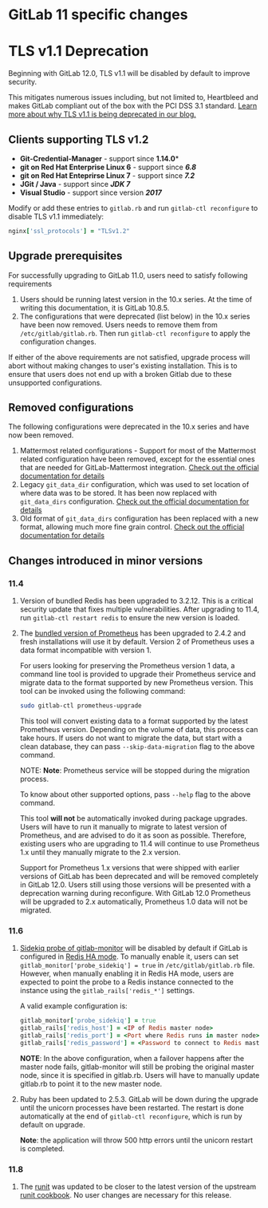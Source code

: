 # GitLab 11 specific changes

# TLS v1.1 Deprecation
Beginning with GitLab 12.0, TLS v1.1 will be disabled by default to improve security.

This mitigates numerous issues including, but not limited to, Heartbleed and makes
GitLab compliant out of the box with the PCI DSS 3.1 standard.
[Learn more about why TLS v1.1 is being deprecated in our blog.](https://about.gitlab.com/2018/10/15/gitlab-to-deprecate-older-tls/)

## Clients supporting TLS v1.2

* **Git-Credential-Manager** - support since **1.14.0***
* **git on Red Hat Enterprise Linux 6** - support since ***6.8***
* **git on Red Hat Enteprirse Linux 7** - support since ***7.2***
* **JGit / Java** - support since ***JDK 7***
* **Visual Studio** - support since version ***2017***

Modify or add these entries to `gitlab.rb` and run `gitlab-ctl reconfigure` to disable TLS v1.1 immediately:

```ruby
nginx['ssl_protocols'] = "TLSv1.2"
```

## Upgrade prerequisites
For successfully upgrading to GitLab 11.0, users need to satisfy following
requirements
1. Users should be running latest version in the 10.x series. At the time of
   writing this documentation, it is GitLab 10.8.5.
2. The configurations that were deprecated (list below) in the 10.x series have
   been now removed. Users needs to remove them from `/etc/gitlab/gitlab.rb`. Then run `gitlab-ctl reconfigure` to apply the configuration changes.

If either of the above requirements are not satisfied, upgrade process will
abort without making changes to user's existing installation. This is to ensure
that users does not end up with a broken Gitlab due to these unsupported
configurations.

## Removed configurations
The following configurations were deprecated in the 10.x series and have now
been removed.
1. Mattermost related configurations - Support for most of the Mattermost
   related configuration have been removed, except for the essential ones that
   are needed for GitLab-Mattermost integration. [Check out the official documentation for details](https://docs.gitlab.com/omnibus/gitlab-mattermost/#upgrading-gitlab-mattermost-from-versions-prior-to-11-0)
2. Legacy `git_data_dir` configuration, which was used to set location of where
   data was to be stored. It has been now replaced with `git_data_dirs`
   configuration. [Check out the official documentation for details](https://docs.gitlab.com/omnibus/settings/configuration.html#storing-git-data-in-an-alternative-directory)
3. Old format of `git_data_dirs` configuration has been replaced with a new
   format, allowing much more fine grain control. [Check out the official documentation for details](https://docs.gitlab.com/omnibus/settings/configuration.html#storing-git-data-in-an-alternative-directory)

## Changes introduced in minor versions

### 11.4

1.  Version of bundled Redis has been upgraded to 3.2.12. This is a critical
    security update that fixes multiple vulnerabilities. After upgrading to 11.4,
    run `gitlab-ctl restart redis` to ensure the new version is loaded.

1.  The [bundled version of Prometheus](https://docs.gitlab.com/ee/administration/monitoring/prometheus/index.html)
    has been upgraded to 2.4.2 and fresh installations will use it by default.
    Version 2 of Prometheus uses a data format incompatible with version 1.

    For users looking for preserving the Prometheus version 1 data, a command
    line tool is provided to upgrade their Prometheus service and migrate data to
    the format supported by new Prometheus version.  This tool can be invoked
    using the following command:

    ```bash
    sudo gitlab-ctl prometheus-upgrade
    ```

    This tool will convert existing data to a format supported by the latest
    Prometheus version. Depending on the volume of data, this process can take
    hours.  If users do not want to migrate the data, but start with a clean
    database, they can pass `--skip-data-migration` flag to the above command.

    NOTE: **Note**: Prometheus service will be stopped during the migration process.

    To know about other supported options, pass `--help` flag to the above
    command.

    This tool **will not** be automatically invoked during package upgrades.
    Users will have to run it manually to migrate to latest version of
    Prometheus, and are advised to do it as soon as possible. Therefore, existing
    users who are upgrading to 11.4 will continue to use Prometheus 1.x until
    they manually migrate to the 2.x version.

    Support for Prometheus 1.x versions that were shipped with earlier versions
    of GitLab has been deprecated and will be removed completely in GitLab 12.0.
    Users still using those versions will be presented with a deprecation warning
    during reconfigure. With GitLab 12.0 Prometheus will be upgraded to 2.x automatically,
    Prometheus 1.0 data will not be migrated.

### 11.6

1. [Sidekiq probe of gitlab-monitor](https://docs.gitlab.com/ee/administration/monitoring/prometheus/gitlab_monitor_exporter.html)
   will be disabled by default if GitLab is configured in [Redis HA mode](https://docs.gitlab.com/ee/administration/high_availability/redis.html).
   To manually enable it, users can set `gitlab_monitor['probe_sidekiq'] = true`
   in `/etc/gitlab/gitlab.rb` file. However, when manually enabling it in Redis
   HA mode, users are expected to point the probe to a Redis instance connected
   to the instance using the `gitlab_rails['redis_*']` settings.

   A valid example configuration is:

    ```ruby
    gitlab_monitor['probe_sidekiq'] = true
    gitlab_rails['redis_host'] = <IP of Redis master node>
    gitlab_rails['redis_port'] = <Port where Redis runs in master node>
    gitlab_rails['redis_password'] = <Password to connect to Redis master>
    ```

    **NOTE**: In the above configuration, when a failover happens after the
    master node fails, gitlab-monitor will still be probing the original master
    node, since it is specified in gitlab.rb. Users will have to manually update
    gitlab.rb to point it to the new master node.

2. Ruby has been updated to 2.5.3. GitLab will be down during the upgrade until
   the unicorn processes have been restarted. The restart is done automatically
   at the end of `gitlab-ctl reconfigure`, which is run by default on upgrade.

   **Note**: the application will throw 500 http errors until the unicorn
   restart is completed.

### 11.8

1. The [runit](files/gitlab-cookbooks/runit) was updated to be closer to the latest version of the upstream [runit cookbook](https://github.com/chef-cookbooks/runit). No user changes are necessary for this release.
